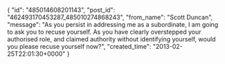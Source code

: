  {
   "id": "485014608201143",
   "post_id": "462493170453287_485010274868243",
   "from_name": "Scott Duncan",
   "message": "As you persist in addressing me as a subordinate, I am going to ask you to recuse yourself. As you have clearly overstepped your authorised role, and claimed authority without identifying yourself, would you please recuse yourself now?",
   "created_time": "2013-02-25T22:01:30+0000"
 }
